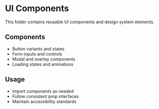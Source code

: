 # UI Components

This folder contains reusable UI components and design system elements.

## Components
- Button variants and states
- Form inputs and controls
- Modal and overlay components
- Loading states and animations

## Usage
- Import components as needed
- Follow consistent prop interfaces
- Maintain accessibility standards
